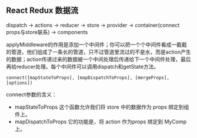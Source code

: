 ## React Redux 数据流

dispatch -> actions -> reducer -> store -> provider -> container(connect props与store联系) -> components

applyMiddleware的作用是添加一个中间件；你可以把一个个中间件看成一截截的管道，他们组成了一条长的管道，只不过管道里流过的不是水，而是action产生的数据；action传递过来的数据被一个中间处理后传递给下一个中间件处理，最后再给reducer处理。每个中间件可以调用dispatch和getState方法。


```
connect([mapStateToProps], [mapDispatchToProps], [mergeProps], [options])
```
connect参数的含义：
* mapStateToProps 这个函数允许我们将 store 中的数据作为 props 绑定到组件上。
* mapDispatchToProps 它的功能是，将 action 作为props 绑定到 MyComp 上。
